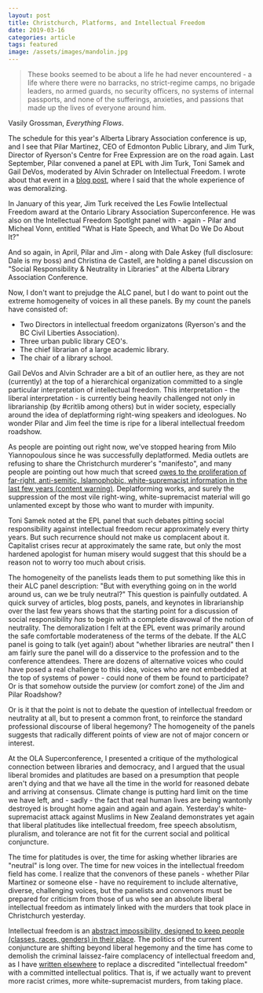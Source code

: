 ```yaml
---
layout: post
title: Christchurch, Platforms, and Intellectual Freedom
date: 2019-03-16
categories: article
tags: featured
image: /assets/images/mandolin.jpg
---
```


>These books seemed to be about a life he had never encountered - a life
>where there were no barracks, no strict-regime camps, no brigade
>leaders, no armed guards, no security officers, no systems of internal
>passports, and none of the sufferings, anxieties, and passions that
>made up the lives of everyone around him.

Vasily Grossman, *Everything Flows*.

The schedule for this year's Alberta Library Association conference is
up, and I see that Pilar Martinez, CEO of Edmonton Public Library, and
Jim Turk, Director of Ryerson's Centre for Free Expression are on the
road again. Last September, Pilar convened a panel at EPL with Jim Turk, Toni
Samek and Gail DeVos, moderated by Alvin Schrader on Intellectual
Freedom. I wrote about that event in a [blog
post](https://redlibrarian.github.io/article/2018/09/11/intellectual-freedom-value-ethics.html),
where I said that the whole experience of was demoralizing.

In January of this year, Jim Turk received the Les Fowlie Intellectual
Freedom award at the Ontario Library Association Superconference. He was also
on the Intellectual Freedom Spotlght panel with - again - Pilar and
Micheal Vonn, entitled "What is Hate Speech, and What Do We Do About
It?"

And so again, in April, Pilar and Jim - along with Dale Askey (full
disclosure: Dale is my boss) and Christina de Castell, are holding a
panel discussion on "Social Responsibility & Neutrality in Libraries" at
the Alberta Library Association Conference.

Now, I don't want to prejudge the ALC panel, but I do want to point out
the extreme homogeneity of voices in all these panels. By my count the
panels have consisted of:

* Two Directors in intellectual freedom organizatons (Ryerson's and the BC
Civil Liberties Association).
* Three urban public library CEO's.
* The chief librarian of a large academic library.
* The chair of a library school.

Gail DeVos and Alvin Schrader are a bit of an outlier here, as they are not (currently) at the top of a
hierarchical organization committed to a single particular
interpretation of intellectual freedom. This interpretation - the
liberal interpretation - is currently being heavily challenged not only
in librarianship (by #critlib among others) but in wider society,
especially around the idea of deplatforming right-wing speakers and
ideologues. No wonder Pilar and Jim feel the time is ripe for a liberal
intellectual freedom roadshow.

As people are pointing out right now, we've stopped hearing from Milo
Yiannopoulous since he was successfully deplatformed. Media outlets are
refusing to share the Christchurch murderer's "manifesto", and many
people are pointing out how much that screed [owes to the proliferation
of far-right, anti-semitic, Islamophobic, white-supremacist information
in the last few
years (content warning)](https://www.bellingcat.com/news/rest-of-world/2019/03/15/shitposting-inspirational-terrorism-and-the-christchurch-mosque-massacre/). Deplatforming works, and surely the
suppression of the most vile right-wing, white-supremacist material will
go unlamented except by those who want to murder with impunity.

Toni Samek noted at the EPL panel that such debates pitting social
responsibility against intellectual freedom recur approximately every
thirty years. But such recurrence should not make us complacent about
it. Capitalist crises recur at approximately the same rate, but only
the most hardened apologist for human misery would suggest that this
should be a reason not to worry too much about crisis.

The homogeneity of the panelists leads them to put something like this
in their ALC panel description: "But with everything going on in the
world around us, can we be truly neutral?" This question is painfully
outdated. A quick survey of articles, blog posts, panels, and keynotes in
librarianship over the last few years shows that the starting point for
a discussion of social responsibility *has* to begin with a complete
disavowal of the notion of neutrality. The demoralization I felt at the
EPL event was primarily around the safe comfortable moderateness of the
terms of the debate. If the ALC panel is going to talk (yet again!)
about "whether libraries are neutral" then I am fairly sure the
panel will do a disservice to the profession and to the conference
attendees. There are dozens of alternative voices who could have posed a
real challenge to this idea, voices who are not embedded at the top of
systems of power - could none of them be found to participate? Or is
that somehow outside the purview (or comfort zone) of the Jim and Pilar
Roadshow?

Or is it that the point is not to debate the question of intellectual
freedom or neutrality at all, but to present a common front, to
reinforce the standard professional discourse of liberal hegemony? The
homogeneity of the panels suggests that radically different points of
view are not of major concern or interest.

At the OLA Superconference, I presented a critique of the mythological
connection between libraries and democracy, and I argued that the usual
liberal bromides and platitudes are based on a presumption that people
aren't dying and that we have all the time in the world for reasoned
debate and arriving at consensus. Climate change is putting hard limit
on the time we have left, and - sadly - the fact that real human lives
are being wantonly destroyed is brought home again and again and again.
Yesterday's white-supremacist attack against Muslims in New Zealand
demonstrates yet again that liberal platitudes like intellectual
freedom, free speech absolutism, pluralism, and tolerance are not fit
for the current social and political conjuncture.

The time for platitudes is over, the time for asking whether libraries
are "neutral" is long over. The time for new voices in the intellectual
freedom field has come. I realize that the convenors of these panels -
whether Pilar Martinez or someone else - have no requirement to include
alternative, diverse, challenging voices, but the panelists and
convenors must be prepared for criticism from those of us who see an
absolute liberal intellectual freedom as intimately linked with the
murders that took place in Christchurch yesterday.

Intellectual freedom is an [abstract impossibility, designed to keep
people (classes, races, genders) in their
place](https://redlibrarian.github.io/article/2018/07/12/marxism-and-intellectual-freedom.html). The politics of the
current conjuncture are shifting beyond liberal hegemony and the time
has come to demolish the criminal laissez-faire complacency of
intellectual freedom and, as I have [written
elsewhere](https://redlibrarian.github.io/article/2018/09/11/intellectual-freedom-value-ethics.html) to replace a discredited "intellectual freedom" with a committed intellectual politics. That is, if we actually want to prevent more racist crimes, more white-supremacist murders, from taking place.
